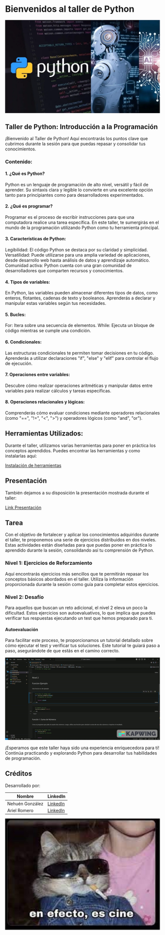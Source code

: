 # Bienvenidos al taller de Python

<p align="center">
  <img width="1000" src="recursos/code-your-python-programs.png">
  </p>

## Taller de Python: Introducción a la Programación

¡Bienvenido al Taller de Python! Aquí encontrarás los puntos clave que cubrimos durante la sesión para que puedas repasar y consolidar tus conocimientos.

### Contenido:
#### 1. ¿Qué es Python?
Python es un lenguaje de programación de alto nivel, versátil y fácil de aprender. Su sintaxis clara y legible lo convierte en una excelente opción tanto para principiantes como para desarrolladores experimentados.

#### 2. ¿Qué es programar?
Programar es el proceso de escribir instrucciones para que una computadora realice una tarea específica. En este taller, te sumergirás en el mundo de la programación utilizando Python como tu herramienta principal.

#### 3. Características de Python:
Legibilidad: El código Python se destaca por su claridad y simplicidad.
Versatilidad: Puede utilizarse para una amplia variedad de aplicaciones, desde desarrollo web hasta análisis de datos y aprendizaje automático.
Comunidad activa: Python cuenta con una gran comunidad de desarrolladores que comparten recursos y conocimientos.

#### 4. Tipos de variables:
En Python, las variables pueden almacenar diferentes tipos de datos, como enteros, flotantes, cadenas de texto y booleanos. Aprenderás a declarar y manipular estas variables según tus necesidades.

#### 5. Bucles:
For: Itera sobre una secuencia de elementos.
While: Ejecuta un bloque de código mientras se cumple una condición.

#### 6. Condicionales:
Las estructuras condicionales te permiten tomar decisiones en tu código. Aprenderás a utilizar declaraciones "if", "else" y "elif" para controlar el flujo de ejecución.

#### 7. Operaciones entre variables:
Descubre cómo realizar operaciones aritméticas y manipular datos entre variables para realizar cálculos y tareas específicas.

#### 8. Operaciones relacionales y lógicas:
Comprenderás cómo evaluar condiciones mediante operadores relacionales (como "==", "!=", "<", ">") y operadores lógicos (como "and", "or").

## Herramientas Utilizados:
Durante el taller, utilizamos varias herramientas para poner en práctica los conceptos aprendidos. Puedes encontrar las herramientas y como instalarlas aquí:

[Instalación de herramientas](recursos/instalacion.md)

## Presentación
También dejamos a su disposición la presentación mostrada durante el taller:

[Link Presentación](https://www.canva.com/design/DAF8BflWqbc/QfZom2zeE2kzFL59hEOsPw/edit?utm_content=DAF8BflWqbc&utm_campaign=designshare&utm_medium=link2&utm_source=sharebutton)

## Tarea
Con el objetivo de fortalecer y aplicar los conocimientos adquiridos durante el taller, te proponemos una serie de ejercicios distribuidos en dos niveles. Estas actividades están diseñadas para que puedas poner en práctica lo aprendido durante la sesión, consolidando así tu comprensión de Python.

### Nivel 1: Ejercicios de Reforzamiento
Aquí encontrarás ejercicios más sencillos que te permitirán repasar los conceptos básicos abordados en el taller. Utiliza la información proporcionada durante la sesión como guía para completar estos ejercicios.

### Nivel 2: Desafío
Para aquellos que buscan un reto adicional, el nivel 2 eleva un poco la dificultad. Estos ejercicios son autoevaluativos, lo que implica que puedes verificar tus respuestas ejecutando un test que hemos preparado para ti.

#### Autoevaluación
Para facilitar este proceso, te proporcionamos un tutorial detallado sobre cómo ejecutar el test y verificar tus soluciones. Este tutorial te guiará paso a paso, asegurándote de que estás en el camino correcto.

![Texto alternativo](recursos/video_readme.gif)

¡Esperamos que este taller haya sido una experiencia enriquecedora para ti! Continúa practicando y explorando Python para desarrollar tus habilidades de programación.

## Créditos
Desarrollado por:

| Nombre | LinkedIn  |
|--------|-----------|
| Nehuén González   | [LinkedIn](https://www.linkedin.com/in/nehuen-gonzalez/) |
| Ariel Romero  | [LinkedIn](https://www.linkedin.com/in/ariel-w-romero/) |

<p align="center">
  <img width="550" src="recursos/tilin.jpg">
  </p>
